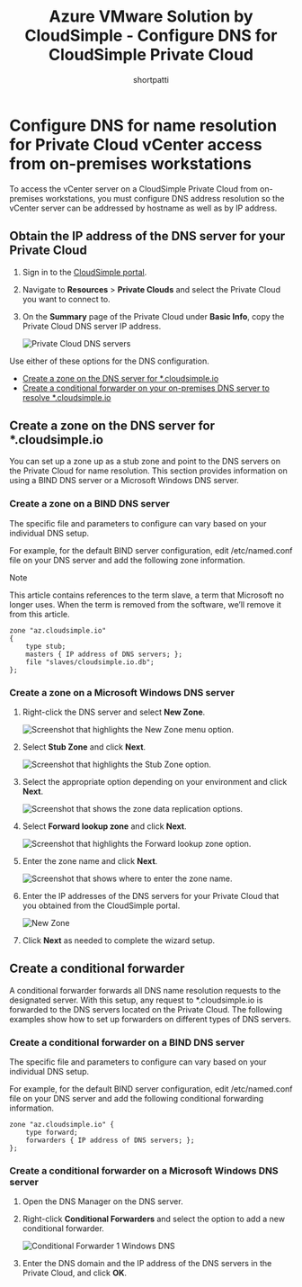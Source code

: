 ﻿--- 
title: Azure VMware Solution by CloudSimple - Configure DNS for CloudSimple Private Cloud
description: Describes how to set up DNS name resolution for access to vCenter server on a CloudSimple Private Cloud from on-premises workstations
author: shortpatti 
ms.author: v-patsho
ms.date: 08/14/2019 
ms.topic: article 
ms.service: azure-vmware-cloudsimple 
ms.reviewer: cynthn 
manager: dikamath 
---
# Configure DNS for name resolution for Private Cloud vCenter access from on-premises workstations

To access the vCenter server on a CloudSimple Private Cloud from on-premises workstations, you must configure DNS address resolution so the vCenter server can be addressed by hostname as well as by IP address.

## Obtain the IP address of the DNS server for your Private Cloud

1. Sign in to the [CloudSimple portal](access-cloudsimple-portal.md).

2. Navigate to **Resources** > **Private Clouds** and select the Private Cloud you want to connect to.

3. On the **Summary** page of the Private Cloud under **Basic Info**, copy the Private Cloud DNS server IP address.

    ![Private Cloud DNS servers](media/private-cloud-dns-server.png)


Use either of these options for the DNS configuration.

* [Create a zone on the DNS server for *.cloudsimple.io](#create-a-zone-on-a-microsoft-windows-dns-server)
* [Create a conditional forwarder on your on-premises DNS server to resolve *.cloudsimple.io](#create-a-conditional-forwarder)

## Create a zone on the DNS server for *.cloudsimple.io

You can set up a zone up as a stub zone and point to the DNS servers on the Private
Cloud for name resolution. This section provides information on using a BIND DNS server or a Microsoft Windows DNS server.

### Create a zone on a BIND DNS server

The specific file and parameters to configure can vary based on your individual
DNS setup.

For example, for the default BIND server configuration, edit
/etc/named.conf file on your DNS server and add the following zone information.

> [!NOTE]
>This article contains references to the term slave, a term that Microsoft no longer uses. When the term is removed from the software, we’ll remove it from this article.

```
zone "az.cloudsimple.io"
{
    type stub;
    masters { IP address of DNS servers; };
    file "slaves/cloudsimple.io.db";
};
```

### Create a zone on a Microsoft Windows DNS server

1. Right-click the DNS server and select **New Zone**. 
  
    ![Screenshot that highlights the New Zone menu option.](media/DNS01.png)
2. Select **Stub Zone** and click **Next**.

    ![Screenshot that highlights the Stub Zone option.](media/DNS02.png)
3. Select the appropriate option depending on your environment and click **Next**.

    ![Screenshot that shows the zone data replication options.](media/DNS03.png)
4. Select **Forward lookup zone** and click **Next**.

    ![Screenshot that highlights the Forward lookup zone option.](media/DNS01.png)
5. Enter the zone name and click **Next**.

    ![Screenshot that shows where to enter the zone name.](media/DNS05.png)
6. Enter the IP addresses of the DNS servers for your Private Cloud that you obtained
from the CloudSimple portal.

    ![New Zone](media/DNS06.png)
7. Click **Next** as needed to complete the wizard setup.

## Create a conditional forwarder

A conditional forwarder forwards all DNS name resolution requests to the designated server. With this setup, any request to *.cloudsimple.io is forwarded to the DNS servers located on the Private Cloud. The following examples show how to set up
forwarders on different types of DNS servers.

### Create a conditional forwarder on a BIND DNS server

The specific file and parameters to configure can vary based on your individual DNS setup.

For example, for the default BIND server configuration, edit
/etc/named.conf file on your DNS server and add the following conditional forwarding
information.

```
zone "az.cloudsimple.io" {
    type forward;
    forwarders { IP address of DNS servers; };
};
```

### Create a conditional forwarder on a Microsoft Windows DNS server

1. Open the DNS Manager on the DNS server.
2. Right-click **Conditional Forwarders** and select the option to add a new conditional forwarder.

    ![Conditional Forwarder 1 Windows DNS](media/DNS08.png)
3. Enter the DNS domain and the IP address of the DNS servers in the Private Cloud, and click **OK**.
